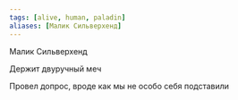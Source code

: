 ```yaml
---
tags: [alive, human, paladin]
aliases: [Малик Сильверхенд]
---
```


Малик Сильверхенд

Держит двуручный меч

Провел допрос, вроде как мы не особо себя подставили
